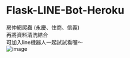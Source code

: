 # Flask-LINE-Bot-Heroku
房仲網爬蟲 (永慶、住商、信義)\
再將資料清洗結合\
可加入line機器人一起試試看喔～\
![image](https://github.com/jesse0430/linebot/blob/main/linebot_qrcode.png)
